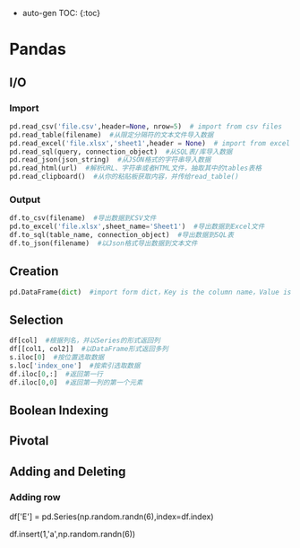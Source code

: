 * auto-gen TOC:
{:toc}

# Pandas

## I/O
### Import

```Python
pd.read_csv('file.csv',header=None, nrow=5)  # import from csv files
pd.read_table(filename)  #从限定分隔符的文本文件导入数据
pd.read_excel('file.xlsx','sheet1',header = None)  # import from excel files
pd.read_sql(query, connection_object)  #从SQL表/库导入数据
pd.read_json(json_string)  #从JSON格式的字符串导入数据
pd.read_html(url)  #解析URL、字符串或者HTML文件，抽取其中的tables表格
pd.read_clipboard()  #从你的粘贴板获取内容，并传给read_table()
```


### Output

```Python
df.to_csv(filename)  #导出数据到CSV文件
pd.to_excel('file.xlsx',sheet_name='Sheet1')  #导出数据到Excel文件
df.to_sql(table_name, connection_object)  #导出数据到SQL表
df.to_json(filename)  #以Json格式导出数据到文本文件
```

## Creation
```Python
pd.DataFrame(dict)  #import form dict，Key is the column name，Value is the data
```

## Selection
```Python
df[col]  #根据列名，并以Series的形式返回列
df[[col1, col2]]  #以DataFrame形式返回多列
s.iloc[0]  #按位置选取数据
s.loc['index_one']  #按索引选取数据
df.iloc[0,:]  #返回第一行
df.iloc[0,0]  #返回第一列的第一个元素
```
## Boolean Indexing 

## Pivotal 

## Adding and Deleting
### Adding row
df['E'] = pd.Series(np.random.randn(6),index=df.index)

df.insert(1,'a',np.random.randn(6))

